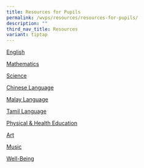 ```yaml
---
title: Resources for Pupils
permalink: /wvps/resources/resources-for-pupils/
description: ""
third_nav_title: Resources
variant: tiptap
---
```

<p><a href="/wvps/resources/resources-for-pupils/english" rel="noopener noreferrer nofollow" target="_blank">English</a>
</p>
<p><a href="https://padlet.com/lim_hui_min_c/SHEMATH" rel="noopener noreferrer nofollow" target="_blank">Mathematics</a>
</p>
<p><a href="/wvps/resources/resources-for-pupils/science" rel="noopener noreferrer nofollow" target="_blank">Science</a>
</p>
<p><a href="/wvps/resources/resources-for-pupils/chinese-language" rel="noopener noreferrer nofollow" target="_blank">Chinese Language</a>
</p>
<p><a href="/wvps/resources/resources-for-pupils/malay-language" rel="noopener noreferrer nofollow" target="_blank">Malay Language</a>
</p>
<p><a href="/wvps/resources/resources-for-pupils/tamil-language" rel="noopener noreferrer nofollow" target="_blank">Tamil Language</a>
</p>
<p><a href="/wvps/resources/resources-for-pupils/physical-n-health-education" rel="noopener noreferrer nofollow" target="_blank">Physical &amp; Health Education</a>
</p>
<p><a href="/wvps/resources/resources-for-pupils/art" rel="noopener noreferrer nofollow" target="_blank">Art</a>
</p>
<p><a href="/wvps/resources/resources-for-pupils/music" rel="noopener noreferrer nofollow" target="_blank">Music</a>
</p>
<p><a href="/wvps/resources/resources-for-pupils/well-being" rel="noopener noreferrer nofollow" target="_blank">Well-Being</a>
</p>